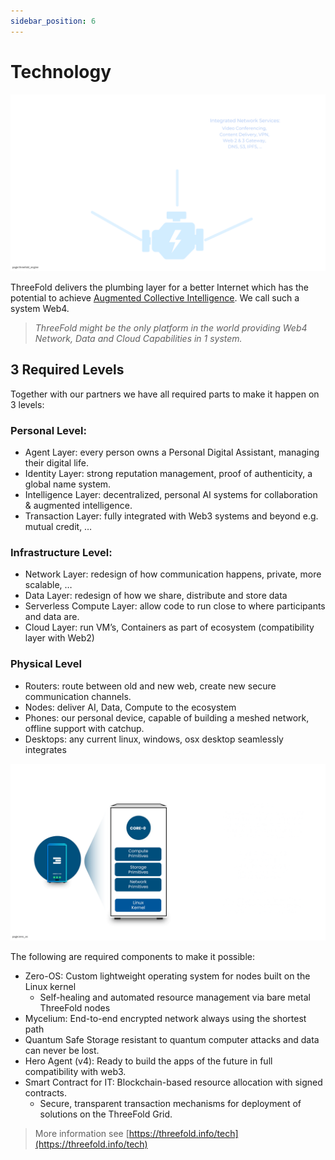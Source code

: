 ```yaml
---
sidebar_position: 6
---
```


# Technology

![](img/threefold_parts.png)


ThreeFold delivers the plumbing layer for a better Internet which has the potential to achieve [Augmented Collective Intelligence](https://www.supermind.design/). We call such a system Web4.

> *ThreeFold might be the only platform in the world providing Web4 Network, Data and Cloud Capabilities in 1 system.*

## 3 Required Levels

Together with our partners we have all required parts to make it happen on 3 levels:

### Personal Level: 	

- Agent Layer: every person owns a Personal Digital Assistant, managing their digital life.
- Identity Layer: strong reputation management, proof of authenticity, a global name system.
- Intelligence Layer: decentralized, personal AI systems for collaboration & augmented intelligence.
- Transaction Layer: fully integrated with Web3 systems and beyond e.g. mutual credit, … 


### Infrastructure Level:

- Network Layer: redesign of how communication happens, private, more scalable, …
- Data Layer: redesign of how we share, distribute and store data
- Serverless Compute Layer: allow code to run close to where participants and data are.
- Cloud Layer: run VM’s, Containers as part of ecosystem (compatibility layer with Web2)

### Physical Level

- Routers: route between old and new web, create new secure communication channels.
- Nodes: deliver AI, Data, Compute to the ecosystem
- Phones: our personal device, capable of building a meshed network, offline support with catchup.
- Desktops: any current linux, windows, osx desktop seamlessly integrates


![](img/zos.png)

The following are required components to make it possible:

- Zero-OS: Custom lightweight operating system for nodes built on the Linux kernel
  - Self-healing and automated resource management via bare metal ThreeFold nodes
- Mycelium: End-to-end encrypted network always using the shortest path
- Quantum Safe Storage resistant to quantum computer attacks and data can never be lost.
- Hero Agent (v4): Ready to build the apps of the future in full compatibility with web3. 
- Smart Contract for IT: Blockchain-based resource allocation with signed contracts.
  - Secure, transparent transaction mechanisms for deployment of solutions on the ThreeFold Grid.


> More information see [https://threefold.info/tech](https://threefold.info/tech)